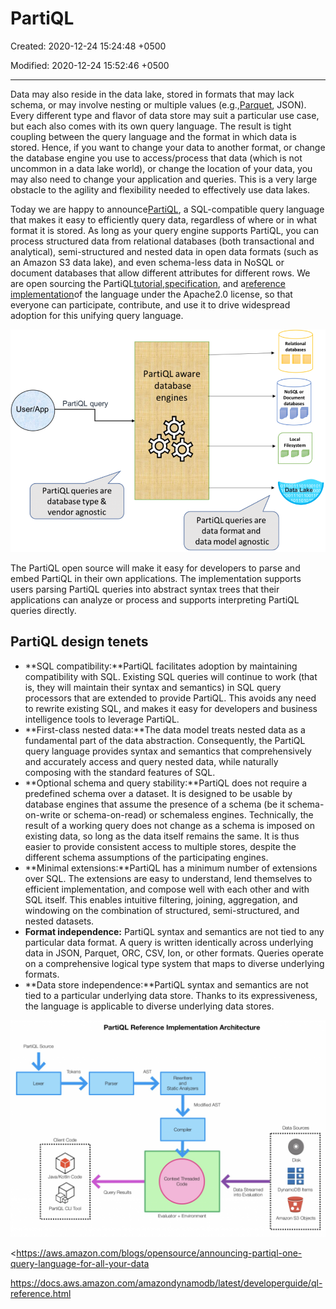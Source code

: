 # PartiQL

Created: 2020-12-24 15:24:48 +0500

Modified: 2020-12-24 15:52:46 +0500

---

Data may also reside in the data lake, stored in formats that may lack schema, or may involve nesting or multiple values (e.g.,[Parquet](https://parquet.apache.org/), JSON). Every different type and flavor of data store may suit a particular use case, but each also comes with its own query language. The result is tight coupling between the query language and the format in which data is stored. Hence, if you want to change your data to another format, or change the database engine you use to access/process that data (which is not uncommon in a data lake world), or change the location of your data, you may also need to change your application and queries. This is a very large obstacle to the agility and flexibility needed to effectively use data lakes.

Today we are happy to announce[PartiQL](https://partiql.org/), a SQL-compatible query language that makes it easy to efficiently query data, regardless of where or in what format it is stored. As long as your query engine supports PartiQL, you can process structured data from relational databases (both transactional and analytical), semi-structured and nested data in open data formats (such as an Amazon S3 data lake), and even schema-less data in NoSQL or document databases that allow different attributes for different rows. We are open sourcing the PartiQL[tutorial](https://partiql.org/tutorial.html),[specification](https://partiql.org/assets/PartiQL-Specification.pdf), and a[reference implementation](https://github.com/partiql/)of the language under the Apache2.0 license, so that everyone can participate, contribute, and use it to drive widespread adoption for this unifying query language.

![image](media/PartiQL-image1.png)

The PartiQL open source will make it easy for developers to parse and embed PartiQL in their own applications. The implementation supports users parsing PartiQL queries into abstract syntax trees that their applications can analyze or process and supports interpreting PartiQL queries directly.

## PartiQL design tenets
-   **SQL compatibility:**PartiQL facilitates adoption by maintaining compatibility with SQL. Existing SQL queries will continue to work (that is, they will maintain their syntax and semantics) in SQL query processors that are extended to provide PartiQL. This avoids any need to rewrite existing SQL, and makes it easy for developers and business intelligence tools to leverage PartiQL.
-   **First-class nested data:**The data model treats nested data as a fundamental part of the data abstraction. Consequently, the PartiQL query language provides syntax and semantics that comprehensively and accurately access and query nested data, while naturally composing with the standard features of SQL.
-   **Optional schema and query stability:**PartiQL does not require a predefined schema over a dataset. It is designed to be usable by database engines that assume the presence of a schema (be it schema-on-write or schema-on-read) or schemaless engines. Technically, the result of a working query does not change as a schema is imposed on existing data, so long as the data itself remains the same. It is thus easier to provide consistent access to multiple stores, despite the different schema assumptions of the participating engines.
-   **Minimal extensions:**PartiQL has a minimum number of extensions over SQL. The extensions are easy to understand, lend themselves to efficient implementation, and compose well with each other and with SQL itself. This enables intuitive filtering, joining, aggregation, and windowing on the combination of structured, semi-structured, and nested datasets.
-   **Format independence:** PartiQL syntax and semantics are not tied to any particular data format. A query is written identically across underlying data in JSON, Parquet, ORC, CSV, Ion, or other formats. Queries operate on a comprehensive logical type system that maps to diverse underlying formats.
-   **Data store independence:**PartiQL syntax and semantics are not tied to a particular underlying data store. Thanks to its expressiveness, the language is applicable to diverse underlying data stores.

![image](media/PartiQL-image2.png)

<https://aws.amazon.com/blogs/opensource/announcing-partiql-one-query-language-for-all-your-data

<https://docs.aws.amazon.com/amazondynamodb/latest/developerguide/ql-reference.html>


